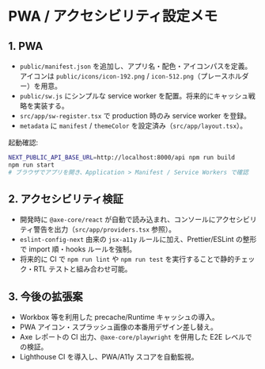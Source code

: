 # PWA / アクセシビリティ設定メモ

## 1. PWA
- `public/manifest.json` を追加し、アプリ名・配色・アイコンパスを定義。アイコンは `public/icons/icon-192.png` / `icon-512.png`（プレースホルダー）を用意。
- `public/sw.js` にシンプルな service worker を配置。将来的にキャッシュ戦略を実装する。
- `src/app/sw-register.tsx` で production 時のみ service worker を登録。
- `metadata` に `manifest` / `themeColor` を設定済み（`src/app/layout.tsx`）。

起動確認:
```bash
NEXT_PUBLIC_API_BASE_URL=http://localhost:8000/api npm run build
npm run start
# ブラウザでアプリを開き、Application > Manifest / Service Workers で確認
```

## 2. アクセシビリティ検証
- 開発時に `@axe-core/react` が自動で読み込まれ、コンソールにアクセシビリティ警告を出力（`src/app/providers.tsx` 参照）。
- `eslint-config-next` 由来の `jsx-a11y` ルールに加え、Prettier/ESLint の整形で import 順・hooks ルールを強制。
- 将来的に CI で `npm run lint` や `npm run test` を実行することで静的チェック・RTL テストと組み合わせ可能。

## 3. 今後の拡張案
- Workbox 等を利用した precache/Runtime キャッシュの導入。
- PWA アイコン・スプラッシュ画像の本番用デザイン差し替え。
- Axe レポートの CI 出力、`@axe-core/playwright` を併用した E2E レベルでの検証。
- Lighthouse CI を導入し、PWA/A11y スコアを自動監視。
